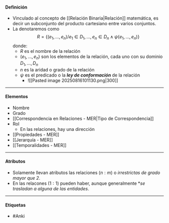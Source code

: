 #### Definición
- Vinculado al concepto de [[Relación Binaria|Relación]] matemática, es decir un subconjunto del producto cartesiano entre varios conjuntos.
- La denotaremos como $$R=\{(e_1,...,e_n)/e_1\in D_1,...,e_n\in D_n \land\psi(e_1,...,e_n)\}$$donde:
	- $R$ es el nombre de la relación
	- $(e_1,...,e_n)$ son los elementos de la relación, cada uno con su dominio $D_1,..., D_n$
	- $n$ es la aridad o grado de la relación
	- $\psi$ es el predicado o la ***ley de conformación*** de la relación
		- ![[Pasted image 20250816101130.png|300]]

***
#### Elementos
- Nombre
- Grado
- [[Correspondencia en Relaciones - MER|Tipo de Correspondencia]]
- Rol
	- En las relaciones, hay una dirección
- [[Propiedades - MER]]  
- [[Jerarquía - MER]]  
- [[Temporalidades - MER]] 
***
#### Atributos
- Solamente llevan atributos las relaciones $(n:m)$ o *irrestrictas de grado mayor que 2*.
- En las relacones $(1:1)$ pueden haber, aunque generalmente **se trasladan a alguna de las entidades*.

***
#### Etiquetas
- #Anki 